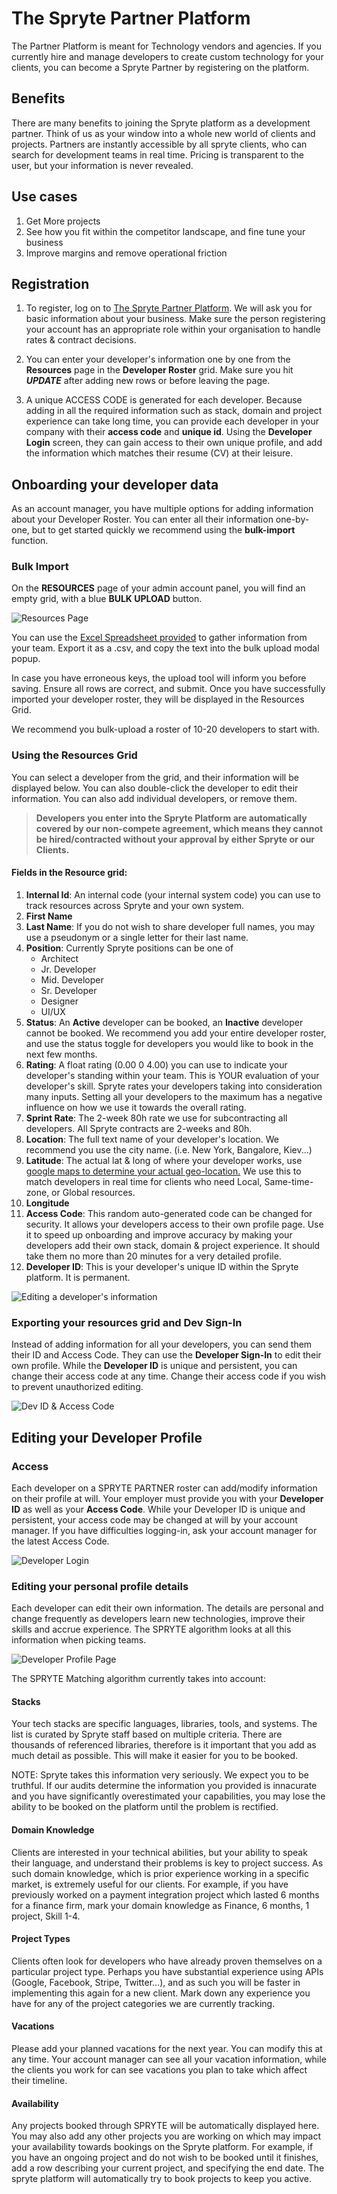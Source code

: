 # The Spryte Partner Platform

The Partner Platform is meant for Technology vendors and agencies. If you currently hire and manage developers to create custom technology for your clients,
you can become a Spryte Partner by registering on the platform.

## Benefits

There are many benefits to joining the Spryte platform as a development partner. Think of us as your window into a whole new world of clients and projects.
Partners are instantly accessible by all spryte clients, who can search for development teams in real time. Pricing is transparent to the user, but your information is never revealed.  

## Use cases

1. Get More projects
2. See how you fit within the competitor landscape, and fine tune your business
3. Improve margins and remove operational friction

## Registration

1. To register, log on to [The Spryte Partner Platform](https://spryte-partner.web.app/). We will ask you for basic information about your business. Make sure the person registering your account has an appropriate role within your organisation to handle rates & contract decisions.

2. You can enter your developer's information one by one from the **Resources** page in the **Developer Roster** grid. Make sure you hit ***UPDATE*** after adding new rows or before leaving the page. 

3. A unique ACCESS CODE is generated for each developer. Because adding in all the required information such as stack, domain and project experience can take long time, you can provide each developer in your company with their **access code** and **unique id**. Using the **Developer Login** screen, they can gain access to their own unique profile, and add the information which matches their resume (CV) at their leisure.   


## Onboarding your developer data

As an account manager, you have multiple options for adding information about your Developer Roster. You can enter all their information one-by-one, but to get started quickly we recommend using the **bulk-import** function. 

### Bulk Import

On the **RESOURCES** page of your admin account panel, you will find an empty grid, with a blue **BULK UPLOAD** button. 

![Resources Page](_media/partnerPlatform/Resources-All.png)

You can use the [Excel Spreadsheet provided](https://drive.google.com/file/d/1oU4f_E3H8pUriaM2rMU7xF5pIZwYqOrF/view?usp=sharing) to gather information from your team. Export it as a .csv, and copy the text into the bulk upload modal popup.

In case you have erroneous keys, the upload tool will inform you before saving. Ensure all rows are correct, and submit. Once you have successfully imported your developer roster, they will be displayed in the Resources Grid. 

We recommend you bulk-upload a roster of 10-20 developers to start with. 

### Using the Resources Grid

You can select a developer from the grid, and their information will be displayed below. You can also double-click the developer to edit their information. You can also add individual developers, or remove them. 

> **Developers you enter into the Spryte Platform are automatically covered by our non-compete agreement, which means they cannot be hired/contracted without your approval by either Spryte or our Clients.**

#### Fields in the Resource grid: 
1. **Internal Id**: An internal code (your internal system code) you can use to track resources across Spryte and your own system.   
2. **First Name**
3. **Last Name**: If you do not wish to share developer full names, you may use a pseudonym or a single letter for their last name.
4. **Position**: Currently Spryte positions can be one of 
    - Architect
    - Jr. Developer
    - Mid. Developer
    - Sr. Developer
    - Designer
    - UI/UX
5. **Status**: An **Active** developer can be booked, an **Inactive** developer cannot be booked. We recommend you add your entire developer roster, and use the status toggle for developers you would like to book in the next few months.
6. **Rating**: A float rating (0.00 0 4.00) you can use to indicate your developer's standing within your team. This is YOUR evaluation of your developer's skill. Spryte rates your developers taking into consideration many inputs. Setting all your developers to the maximum has a negative influence on how we use it towards the overall rating. 
7. **Sprint Rate**: The 2-week 80h rate we use for subcontracting all developers. All Spryte contracts are 2-weeks and 80h.  
8. **Location**: The full text name of your developer's location. We recommend you use the city name. (i.e. New York, Bangalore, Kiev...)
9. **Latitude**: The actual lat & long of where your developer works, use [google maps to determine your actual geo-location.](https://support.google.com/maps/answer/18539?co=GENIE.Platform%3DAndroid&hl=en) We use this to match developers in real time for clients who need Local, Same-time-zone, or Global resources.   
10. **Longitude**
11. **Access Code**: This random auto-generated code can be changed for security. It allows your developers access to their own profile page. Use it to speed up onboarding and improve accuracy by making your developers add their own stack, domain & project experience. It should take them no more than 20 minutes for a very detailed profile.
12. **Developer ID**: This is your developer's unique ID within the Spryte platform. It is permanent. 

![Editing a developer's information](_media/partnerPlatform/Editing-Developer.png)

### Exporting your resources grid and Dev Sign-In

Instead of adding information for all your developers, you can send them their ID and Access Code. They can use the **Developer Sign-In** to edit their own profile. While the **Developer ID** is unique and persistent, you can change their access code at any time. Change their access code if you wish to prevent unauthorized editing. 

![Dev ID & Access Code](_media/partnerPlatform/DeveloperID-blurred.png)

## Editing your Developer Profile

### Access
Each developer on a SPRYTE PARTNER roster can add/modify information on their profile at will. Your employer must provide you with your **Developer ID** as well as your **Access Code**. While your Developer ID is unique and persistent, your access code may be changed at will by your account manager. If you have difficulties logging-in, ask your account manager for the latest Access Code.

![Developer Login](_media/partnerPlatform/Developer-Login.png)

###  Editing your personal profile details

Each developer can edit their own information. The details are personal and change frequently as developers learn new technologies, improve their skills and accrue experience. The SPRYTE algorithm looks at all this information when picking teams.

![Developer Profile Page](_media/partnerPlatform/Developer-Login-details.png)

The SPRYTE Matching algorithm currently takes into account:

#### Stacks

Your tech stacks are specific languages, libraries, tools, and systems. The list is curated by Spryte staff based on multiple criteria. There are thousands of referenced libraries, therefore is it important that you add as much detail as possible. This will make it easier for you to be booked.

NOTE: Spryte takes this information very seriously. We expect you to be truthful. If our audits determine the information you provided is innacurate and you have significantly overestimated your capabilities, you may lose the ability to be booked on the platform until the problem is rectified. 

#### Domain Knowledge

Clients are interested in your technical abilities, but your ability to speak their language, and understand their problems is key to project success. As such domain knowledge, which is prior experience working in a specific market, is extremely useful for our clients. For example, if you have previously worked on a payment integration project which lasted 6 months for a finance firm, mark your domain knowledge as Finance, 6 months, 1 project, Skill 1-4. 

#### Project Types

Clients often look for developers who have already proven themselves on a particular project type. Perhaps you have substantial experience using APIs (Google, Facebook, Stripe, Twitter...), and as such you will be faster in implementing this again for a new client. Mark down any experience you have for any of the project categories we are currently tracking.

#### Vacations

Please add your planned vacations for the next year. You can modify this at any time. Your account manager can see all your vacation information, while the clients you work for can see vacations you plan to take which affect their timeline.

#### Availability

Any projects booked through SPRYTE will be automatically displayed here. You may also add any other projects you are working on which may impact your availability towards bookings on the Spryte platform. For example, if you have an ongoing project and do not wish to be booked until it finishes, add a row describing your current project, and specifying the end date. The spryte platform will automatically try to book projects to keep you active.